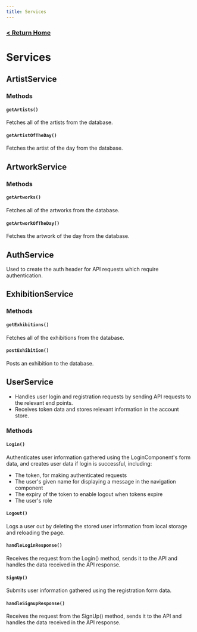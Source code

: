 ```yaml
---
title: Services
---
```


### [ < Return Home ](./README.md)

# Services

## ArtistService

### Methods

#### `getArtists()`

Fetches all of the artists from the database.

#### `getArtistOfTheDay()`

Fetches the artist of the day from the database.

## ArtworkService

### Methods

#### `getArtworks()`

Fetches all of the artworks from the database.

#### `getArtworkOfTheDay()`

Fetches the artwork of the day from the database.

## AuthService

Used to create the auth header for API requests which require authentication.

## ExhibitionService

### Methods

#### `getExhibitions()`

Fetches all of the exhibitions from the database.

#### `postExhibition()`

Posts an exhibition to the database.

## UserService

* Handles user login and registration requests by sending API requests to the relevant end points.
* Receives token data and stores relevant information in the account store.

### Methods

#### `Login()`

Authenticates user information gathered using the LoginComponent's form data, and creates user data if login is successful, including:
* The token, for making authenticated requests
* The user's given name for displaying a message in the navigation component
* The expiry of the token to enable logout when tokens expire
* The user's role

#### `Logout()`

Logs a user out by deleting the stored user information from local storage and reloading the page.

#### `handleLoginResponse()`

Receives the request from the Login() method, sends it to the API and handles the data received in the API response.

#### `SignUp()`

Submits user information gathered using the registration form data.

#### `handleSignupResponse()`

Receives the request from the SignUp() method, sends it to the API and handles the data received in the API response.

<br>
<br>
